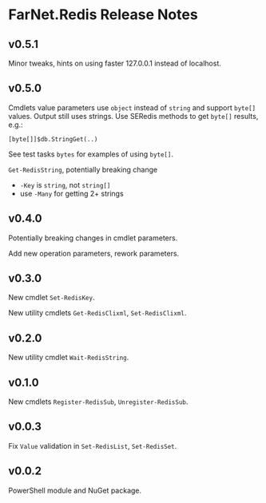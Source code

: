 # FarNet.Redis Release Notes

## v0.5.1

Minor tweaks, hints on using faster 127.0.0.1 instead of localhost.

## v0.5.0

Cmdlets value parameters use `object` instead of `string` and support `byte[]` values.
Output still uses strings. Use SERedis methods to get `byte[]` results, e.g.:

    [byte[]]$db.StringGet(..)

See test tasks `bytes` for examples of using `byte[]`.

`Get-RedisString`, potentially breaking change
- `-Key` is `string`, not `string[]`
- use `-Many` for getting 2+ strings

## v0.4.0

Potentially breaking changes in cmdlet parameters.

Add new operation parameters, rework parameters.

## v0.3.0

New cmdlet `Set-RedisKey`.

New utility cmdlets `Get-RedisClixml`, `Set-RedisClixml`.

## v0.2.0

New utility cmdlet `Wait-RedisString`.

## v0.1.0

New cmdlets `Register-RedisSub`, `Unregister-RedisSub`.

## v0.0.3

Fix `Value` validation in `Set-RedisList`, `Set-RedisSet`.

## v0.0.2

PowerShell module and NuGet package.
